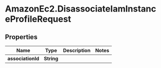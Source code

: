 # AmazonEc2.DisassociateIamInstanceProfileRequest

## Properties

Name | Type | Description | Notes
------------ | ------------- | ------------- | -------------
**associationId** | **String** |  | 


